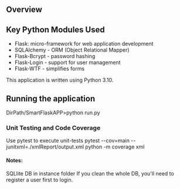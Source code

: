## Overview


## Key Python Modules Used
- Flask: micro-framework for web application development
- SQLAlchemy - ORM (Object Relational Mapper)
- Flask-Bcrypt - password hashing
- Flask-Login - support for user management
- Flask-WTF - simplifies forms

This application is written using Python 3.10.

## Running the application
DirPath/SmartFlaskAPP>python run.py

### Unit Testing and Code Coverage
Use pytest to execute unit-tests
pytest --cov=main --junitxml=./xmlReport/output.xml
python -m coverage xml

#### Notes:
SQLlite DB in instance folder
If you clean the whole DB, you'll need to register a user first to login.
